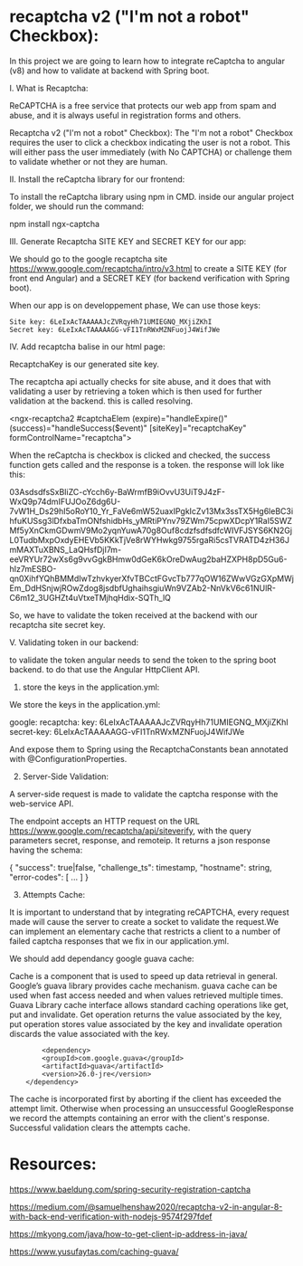 # recaptcha v2 ("I'm not a robot" Checkbox):

In this project we are going to learn how to integrate reCaptcha to angular (v8) and how to validate at backend with Spring boot.

I. What is Recaptcha:

ReCAPTCHA is a free service that protects our web app from spam and abuse, and it is always useful in registration forms and others.

Recaptcha v2 ("I'm not a robot" Checkbox): The "I'm not a robot" Checkbox requires the user to click a checkbox indicating the user is not a robot. This will either pass the user immediately (with No CAPTCHA) or challenge them to validate whether or not they are human.

II. Install the reCaptcha library for our frontend:

To install the reCaptcha library using npm in CMD. inside our angular project folder, we should run the command:

 npm install ngx-captcha 

III. Generate Recaptcha SITE KEY and SECRET KEY for our app:

We should go to the google recaptcha site https://www.google.com/recaptcha/intro/v3.html to create a SITE KEY (for front end Angular) and a SECRET KEY (for backend verification with Spring boot).

When our app is on developpement phase, We can use those keys:

    Site key: 6LeIxAcTAAAAAJcZVRqyHh71UMIEGNQ_MXjiZKhI
    Secret key: 6LeIxAcTAAAAAGG-vFI1TnRWxMZNFuojJ4WifJWe

IV. Add recaptcha balise in our html page:

RecaptchaKey is our generated site key.

The recaptcha api actually checks for site abuse, and it does that with validating a user by retrieving a token which is then used for further validation at the backend. this is called resolving.

<ngx-recaptcha2 #captchaElem (expire)="handleExpire()"
                  (success)="handleSuccess($event)"
                  [siteKey]="recaptchaKey"
                  formControlName="recaptcha">
 </ngx-recaptcha2>
 
 When the reCaptcha is checkbox is clicked and checked, the success function gets called and the response is a token. the response will lok like this:
 
03AsdsdfsSxBIiZC-cYcch6y-BaWrmfB9iOvvU3UiT9J4zF-WxQ9p74dmIFUJOoZ6dg6U-7vW1H_Ds29hI5oRoY10_Yr_FaVe6mW52uaxIPgkIcZv13Mx3ssTX5Hg6leBC3ihfuKUSsg3lDfxbaTmONfshidbHs_yMRtiPYnv79ZWm75cpwXDcpY1RaI5SWZMf5yXnCkmGDwmV9Mo2yqnYuwA70g8Ouf8cdzfsdfsdfcWIVFJSYS6KN2GjL0TudbMxpOxdyEHEVb5KKkTjVe8rWYHwkg9755rgaRi5csTVRATD4zH36JmMAXTuXBNS_LaQHsfDjI7m-eeVRYUr72wXs6g9vvGgkBHmw0dGeK6kOreDwAug2baHZXPH8pD5Gu6-hIz7mESBO-qn0XihfYQhBMMdIwTzhvkyerXfvTBCctFGvcTb777qOW16ZWwVGzGXpMWjEm_DdHSnjwjROwZdog8jsdbfUghaihsgiuWn9VZAb2-NnVkV6c61NUlR-C6m12_3UGHZt4uVtxeTMjhqHdix-SQTh_lQ

So, we have to validate the token received at the backend with our recaptcha site secret key.

V. Validating token in our backend:

to validate the token angular needs to send the token to the spring boot backend. to do that use the Angular HttpClient API. 

1. store the keys in the application.yml:

We store the keys in the application.yml:

google:
  recaptcha:
    key: 6LeIxAcTAAAAAJcZVRqyHh71UMIEGNQ_MXjiZKhI
    secret-key: 6LeIxAcTAAAAAGG-vFI1TnRWxMZNFuojJ4WifJWe
    
    
And expose them to Spring using the RecaptchaConstants bean annotated with @ConfigurationProperties.

2. Server-Side Validation:

A server-side request is made to validate the captcha response with the web-service API.

The endpoint accepts an HTTP request on the URL https://www.google.com/recaptcha/api/siteverify, with the query parameters secret, response, and remoteip. It returns a json response having the schema:

{
    "success": true|false,
    "challenge_ts": timestamp,
    "hostname": string,
    "error-codes": [ ... ]
}

3. Attempts Cache:

It is important to understand that by integrating reCAPTCHA, every request made will cause the server to create a socket to validate the request.We can implement an elementary cache that restricts a client to a number of failed captcha responses that we fix in our application.yml.

We should add dependancy google guava cache:

Cache is a component that is used to speed up data retrieval in general. Google’s guava library provides cache mechanism. guava cache can be used when fast access needed and when values retrieved multiple times. Guava Library cache interface allows standard caching operations like get, put and invalidate. Get operation returns the value associated by the key, put operation stores value associated by the key and invalidate operation discards the value associated with the key.

            <dependency>
			<groupId>com.google.guava</groupId>
			<artifactId>guava</artifactId>
			<version>26.0-jre</version>
		</dependency>

The cache is incorporated first by aborting if the client has exceeded the attempt limit. Otherwise when processing an unsuccessful GoogleResponse we record the attempts containing an error with the client's response. Successful validation clears the attempts cache.

# Resources:

https://www.baeldung.com/spring-security-registration-captcha

https://medium.com/@samuelhenshaw2020/recaptcha-v2-in-angular-8-with-back-end-verification-with-nodejs-9574f297fdef

https://mkyong.com/java/how-to-get-client-ip-address-in-java/

https://www.yusufaytas.com/caching-guava/



 
 

